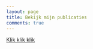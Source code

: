 ```yaml
---
layout: page
title: Bekijk mijn publicaties
comments: true
---
```



[Klik klik klik](https://biblio.ugent.be/person/002004496411)
